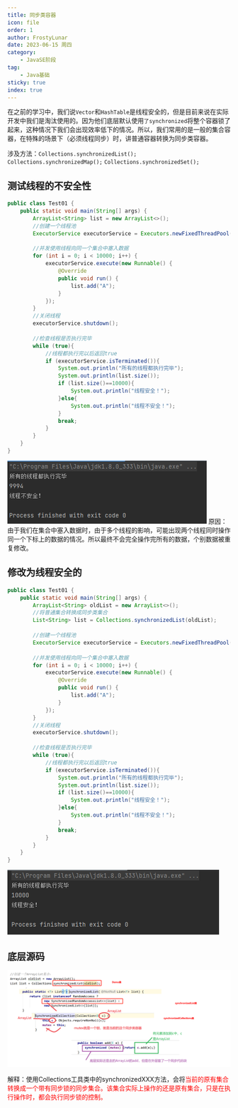 ```yaml
---
title: 同步类容器
icon: file
order: 1
author: FrostyLunar
date: 2023-06-15 周四
category:
	- JavaSE阶段
tag:
	- Java基础
sticky: true
index: true
---
```



在之前的学习中，我们说`Vector`和`HashTable`是线程安全的，但是目前来说在实际开发中我们是淘汰使用的。因为他们底层默认使用`了synchronized`将整个容器锁了起来，这种情况下我们会出现效率低下的情况。所以，我们常用的是一般的集合容器，在特殊的场景下（必须线程同步）时，讲普通容器转换为同步类容器。

涉及方法：`Collections.synchronizedList();` `Collections.synchronizedMap();` `Collections.synchronizedSet();`

## 测试线程的不安全性

```java
public class Test01 {
    public static void main(String[] args) {
        ArrayList<String> list = new ArrayList<>();
        //创建一个线程池
        ExecutorService executorService = Executors.newFixedThreadPool(100);
        
        //并发使用线程向同一个集合中塞入数据
        for (int i = 0; i < 10000; i++) {
            executorService.execute(new Runnable() {
                @Override
                public void run() {
                    list.add("A");
                }
            });
        }
        //关闭线程
        executorService.shutdown();
        
        //检查线程是否执行完毕
        while (true){
            //线程都执行完以后返回true
            if (executorService.isTerminated()){
                System.out.println("所有的线程都执行完毕");
                System.out.println(list.size());
                if (list.size()==10000){
                    System.out.println("线程安全！");
                }else{
                    System.out.println("线程不安全！");
                }
                break;
            }
        }
    }
}
```
![](./assets/Pasted_image_20230326114105.png)
原因：
	由于我们在集合中塞入数据时，由于多个线程的影响，可能出现两个线程同时操作同一个下标上的数据的情况。所以最终不会完全操作完所有的数据，个别数据被重复修改。

## 修改为线程安全的

```java
public class Test01 {
    public static void main(String[] args) {
        ArrayList<String> oldList = new ArrayList<>();
        //将普通集合转换成同步类集合
        List<String> list = Collections.synchronizedList(oldList);
        
        //创建一个线程池
        ExecutorService executorService = Executors.newFixedThreadPool(100);
        
        //并发使用线程向同一个集合中塞入数据
        for (int i = 0; i < 10000; i++) {
            executorService.execute(new Runnable() {
                @Override
                public void run() {
                    list.add("A");
                }
            });
        }
        //关闭线程
        executorService.shutdown();
        
        //检查线程是否执行完毕
        while (true){
            //线程都执行完以后返回true
            if (executorService.isTerminated()){
                System.out.println("所有的线程都执行完毕");
                System.out.println(list.size());
                if (list.size()==10000){
                    System.out.println("线程安全！");
                }else{
                    System.out.println("线程不安全！");
                }
                break;
            }
        }
    }
}
```
![](./assets/Pasted_image_20230326114151.png)

## 底层源码

![](./assets/Pasted_image_20230326114204.png)

解释：使用Collections工具类中的synchronizedXXX方法，会将<font color="#ff0000">当前的原有集合转换成一个带有同步锁的同步集合。该集合实际上操作的还是原有集合，只是在执行操作时，都会执行同步锁的控制。</font>

